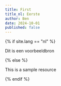 ```yaml
---
title: First
title_nl: Eerste
author: Ben
date: 2024-10-01
published: false
---
```


{% if site.lang == "nl" %}

Dit is een voorbeeldbron

{% else %}

This is a sample resource

{% endif %}
